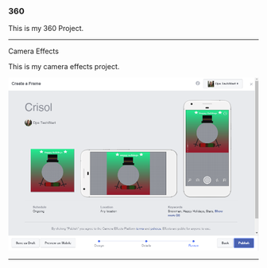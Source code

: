 ### 360

This is my 360 Project.

<script src="//360.vizor.io/scripts/embed.js" data-vizorurl="https://360.vizor.io/embed/v/daxkx" ></script>

***

Camera Effects

This is my camera effects project.

![Techstart](https://github.com/evangelistac1/evangelistac1.github.io/blob/master/Techstart.PNG?raw=true "Optional Title")

***



